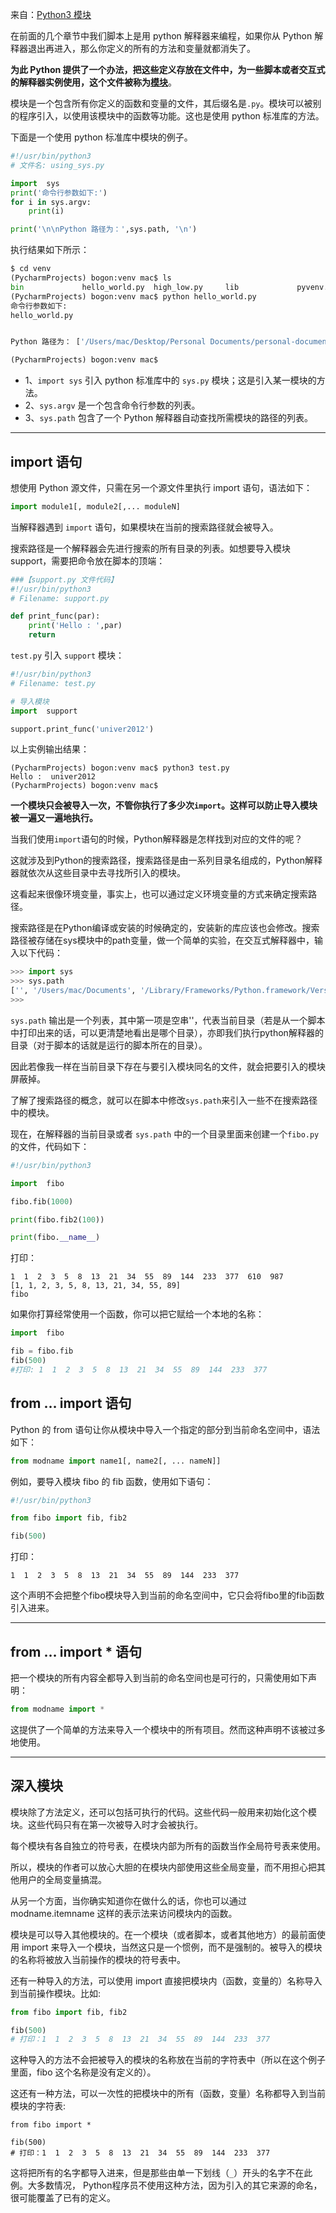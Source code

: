 来自：[Python3 模块](https://www.runoob.com/python3/python3-module.html)



在前面的几个章节中我们脚本上是用 python 解释器来编程，如果你从 Python 解释器退出再进入，那么你定义的所有的方法和变量就都消失了。

**为此 Python 提供了一个办法，把这些定义存放在文件中，为一些脚本或者交互式的解释器实例使用，这个文件被称为<u>模块</u>**。

模块是一个包含所有你定义的函数和变量的文件，其后缀名是`.py`。模块可以被别的程序引入，以使用该模块中的函数等功能。这也是使用 python 标准库的方法。

下面是一个使用 python 标准库中模块的例子。 

```python
#!/usr/bin/python3
# 文件名: using_sys.py

import  sys
print('命令行参数如下:')
for i in sys.argv:
    print(i)

print('\n\nPython 路径为：',sys.path, '\n')
```

执行结果如下所示：

```python
$ cd venv
(PycharmProjects) bogon:venv mac$ ls
bin             hello_world.py  high_low.py     lib             pyvenv.cfg
(PycharmProjects) bogon:venv mac$ python hello_world.py 
命令行参数如下:
hello_world.py


Python 路径为： ['/Users/mac/Desktop/Personal Documents/personal-document/workspace/PycharmProjects/Demo1/venv', '/Library/Frorks/Python.framework/Versions/3.8/lib/python38.zip', '/Library/Frameworks/Python.framework/Versions/3.8/lib/python3.8', '/Library/Frameworks/Python.framework/Versions/3.8/lib/python3.8/lib-dynload', '/Users/mac/Documents/PycharmProjects/lib/python3.8/site-packages', '/Library/Frameworks/Python.framework/Versions/3.8/lib/python3.8/site-packages'] 

(PycharmProjects) bogon:venv mac$ 
```

- 1、`import sys` 引入 python 标准库中的 `sys.py` 模块；这是引入某一模块的方法。
-  2、`sys.argv` 是一个包含命令行参数的列表。
-  3、`sys.path` 包含了一个 Python 解释器自动查找所需模块的路径的列表。 

------



## import 语句

想使用 Python 源文件，只需在另一个源文件里执行 import 语句，语法如下：

```python
import module1[, module2[,... moduleN]
```

 当解释器遇到 `import` 语句，如果模块在当前的搜索路径就会被导入。 

搜索路径是一个解释器会先进行搜索的所有目录的列表。如想要导入模块 support，需要把命令放在脚本的顶端：

```python
###【support.py 文件代码】
#!/usr/bin/python3
# Filename: support.py

def print_func(par):
    print('Hello : ',par)
    return
```

`test.py` 引入 `support` 模块：

```python
#!/usr/bin/python3
# Filename: test.py

# 导入模块
import  support

support.print_func('univer2012')
```

以上实例输出结果：

```
(PycharmProjects) bogon:venv mac$ python3 test.py
Hello :  univer2012
(PycharmProjects) bogon:venv mac$
```



**一个模块只会被导入一次，不管你执行了多少次`import`。这样可以防止导入模块被一遍又一遍地执行。**

当我们使用`import`语句的时候，Python解释器是怎样找到对应的文件的呢？

这就涉及到Python的搜索路径，搜索路径是由一系列目录名组成的，Python解释器就依次从这些目录中去寻找所引入的模块。 

 这看起来很像环境变量，事实上，也可以通过定义环境变量的方式来确定搜索路径。

搜索路径是在Python编译或安装的时候确定的，安装新的库应该也会修改。搜索路径被存储在sys模块中的path变量，做一个简单的实验，在交互式解释器中，输入以下代码： 

```python
>>> import sys
>>> sys.path
['', '/Users/mac/Documents', '/Library/Frameworks/Python.framework/Versions/3.8/lib/python38.zip', '/Library/Frameworks/Python.framework/Versions/3.8/lib/python3.8', '/Library/Frameworks/Python.framework/Versions/3.8/lib/python3.8/lib-dynload', '/Library/Frameworks/Python.framework/Versions/3.8/lib/python3.8/site-packages']
>>> 
```



`sys.path` 输出是一个列表，其中第一项是空串''，代表当前目录（若是从一个脚本中打印出来的话，可以更清楚地看出是哪个目录），亦即我们执行python解释器的目录（对于脚本的话就是运行的脚本所在的目录）。 

 因此若像我一样在当前目录下存在与要引入模块同名的文件，就会把要引入的模块屏蔽掉。 

 了解了搜索路径的概念，就可以在脚本中修改`sys.path`来引入一些不在搜索路径中的模块。 

 

现在，在解释器的当前目录或者 `sys.path` 中的一个目录里面来创建一个`fibo.py`的文件，代码如下：

```python
#!/usr/bin/python3

import  fibo

fibo.fib(1000)

print(fibo.fib2(100))

print(fibo.__name__)
```

打印：

```
1  1  2  3  5  8  13  21  34  55  89  144  233  377  610  987  
[1, 1, 2, 3, 5, 8, 13, 21, 34, 55, 89]
fibo
```



如果你打算经常使用一个函数，你可以把它赋给一个本地的名称：

```python
import  fibo

fib = fibo.fib
fib(500)
#打印: 1  1  2  3  5  8  13  21  34  55  89  144  233  377  
```



##  from … import 语句

Python 的 from 语句让你从模块中导入一个指定的部分到当前命名空间中，语法如下：

```python
from modname import name1[, name2[, ... nameN]]
```

例如，要导入模块 fibo 的 fib 函数，使用如下语句：

```python
#!/usr/bin/python3

from fibo import fib, fib2

fib(500)
```

打印：

```
1  1  2  3  5  8  13  21  34  55  89  144  233  377  
```



这个声明不会把整个fibo模块导入到当前的命名空间中，它只会将fibo里的fib函数引入进来。



------

## from … import * 语句

 把一个模块的所有内容全都导入到当前的命名空间也是可行的，只需使用如下声明： 

```python
from modname import *
```

这提供了一个简单的方法来导入一个模块中的所有项目。然而这种声明不该被过多地使用。 

------

## 深入模块

模块除了方法定义，还可以包括可执行的代码。这些代码一般用来初始化这个模块。这些代码只有在第一次被导入时才会被执行。

每个模块有各自独立的符号表，在模块内部为所有的函数当作全局符号表来使用。 

所以，模块的作者可以放心大胆的在模块内部使用这些全局变量，而不用担心把其他用户的全局变量搞混。 

从另一个方面，当你确实知道你在做什么的话，你也可以通过 modname.itemname 这样的表示法来访问模块内的函数。  

模块是可以导入其他模块的。在一个模块（或者脚本，或者其他地方）的最前面使用 import 来导入一个模块，当然这只是一个惯例，而不是强制的。被导入的模块的名称将被放入当前操作的模块的符号表中。 

还有一种导入的方法，可以使用 import 直接把模块内（函数，变量的）名称导入到当前操作模块。比如:

```python
from fibo import fib, fib2

fib(500)
# 打印：1  1  2  3  5  8  13  21  34  55  89  144  233  377  
```

这种导入的方法不会把被导入的模块的名称放在当前的字符表中（所以在这个例子里面，fibo 这个名称是没有定义的）。  

这还有一种方法，可以一次性的把模块中的所有（函数，变量）名称都导入到当前模块的字符表:  

```
from fibo import *

fib(500)
# 打印：1  1  2  3  5  8  13  21  34  55  89  144  233  377  
```

这将把所有的名字都导入进来，但是那些由单一下划线（`_`）开头的名字不在此例。大多数情况， Python程序员不使用这种方法，因为引入的其它来源的命名，很可能覆盖了已有的定义。 